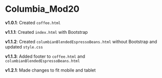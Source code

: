 # Columbia_Mod20

**v1.0.1**: Created `coffee.html`

**v1.1.1**: Created `index.html` with Bootstrap

**v1.1.2**: Created `columbianBlendedEspressoBeans.html` without Bootstrap and updated `style.css`

**v1.1.3**: Added footer to `coffee.html` and `columbianBlendedEspressoBeans.html`

**v1.2.1**: Made changes to fit mobile and tablet